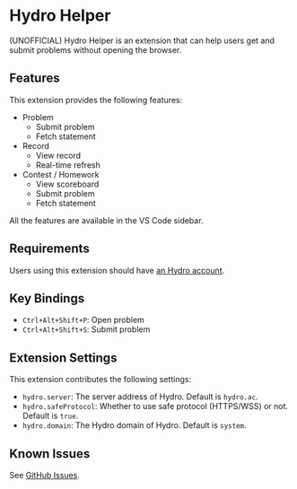 # Hydro Helper

(UNOFFICIAL) Hydro Helper is an extension that can help users get and submit problems without opening the browser.

## Features

This extension provides the following features:

- Problem
  - Submit problem
  - Fetch statement
- Record
  - View record
  - Real-time refresh
- Contest / Homework
  - View scoreboard
  - Submit problem
  - Fetch statement

All the features are available in the VS Code sidebar.

## Requirements

Users using this extension should have [an Hydro account](https://hydro.ac).

## Key Bindings

- `Ctrl+Alt+Shift+P`: Open problem
- `Ctrl+Alt+Shift+S`: Submit problem

## Extension Settings

This extension contributes the following settings:

* `hydro.server`: The server address of Hydro. Default is `hydro.ac`.
* `hydro.safeProtocol`: Whether to use safe protocol (HTTPS/WSS) or not. Default is `true`.
* `hydro.domain`: The Hydro domain of Hydro. Default is `system`.

## Known Issues

See [GitHub Issues](https://github.com/langningchen/hydro-helper/issues).

